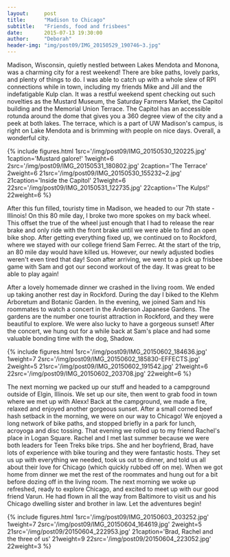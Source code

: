 ```yaml
---
layout:     post
title:      "Madison to Chicago"
subtitle:   "Friends, food and frisbees"
date:       2015-07-13 19:30:00
author:     "Deborah"
header-img: "img/post09/IMG_20150529_190746~3.jpg"
---
```


Madison, Wisconsin, quietly nestled between Lakes Mendota and Monona, was a charming city for a rest weekend! There are bike paths, lovely parks, and plenty of things to do. I was able to catch up with a whole slew of RPI connections while in town, including my friends Mike and Jill and the indefatigable Kulp clan. It was a restful weekend spent checking out such novelties as the Mustard Museum, the Saturday Farmers Market, the Capitol building and the Memorial Union Terrace. The Capitol has an accessible rotunda around the dome that gives you a 360 degree view of the city and a peek at both lakes. The terrace, which is a part of UW Madison's campus, is right on Lake Mendota and is brimming with people on nice days. Overall, a wonderful city.

{% include figures.html 1src='/img/post09/IMG_20150530_120225.jpg' 1caption='Mustard galore!' 1weight=6 2src='/img/post09/IMG_20150531_180802.jpg' 2caption='The Terrace' 2weight=6 21src='/img/post09/IMG_20150530_155232~2.jpg' 21caption='Inside the Capitol' 21weight=6 22src='/img/post09/IMG_20150531_122735.jpg' 22caption='The Kulps!' 22weight=6 %}

After this fun filled, touristy time in Madison, we headed to our 7th state - Illinois! On this 80 mile day, I broke two more spokes on my back wheel. This offset the true of the wheel just enough that I had to release the rear brake and only ride with the front brake until we were able to find an open bike shop. After getting everything fixed up, we continued on to Rockford, where we stayed with our college friend Sam Ferrec. At the start of the trip, an 80 mile day would have killed us. However, our newly adjusted bodies weren't even tired that day! Soon after arriving, we went to a pick up frisbee game with Sam and got our second workout of the day. It was great to be able to play again!

After a lovely homemade dinner we crashed in the living room. We ended up taking another rest day in Rockford. During the day I biked to the Klehm Arboretum and Botanic Garden. In the evening, we joined Sam and his roommates to watch a concert in the Anderson Japanese Gardens. The gardens are the number one tourist attraction in Rockford, and they were beautiful to explore. We were also lucky to have a gorgeous sunset! After the concert, we hung out for a while back at Sam's place and had some valuable bonding time with the dog, Shadow.

{% include figures.html 1src='/img/post09/IMG_20150602_184636.jpg' 1weight=7 2src='/img/post09/IMG_20150602_185830-EFFECTS.jpg' 2weight=5 21src='/img/post09/IMG_20150602_191542.jpg' 21weight=6 22src='/img/post09/IMG_20150602_203708.jpg' 22weight=6 %}



The next morning we packed up our stuff and headed to a campground outside of Elgin, Illinois. We set up our site, then went to grab food in town where we met up with Alexx! Back at the campground, we made a fire, relaxed and enjoyed another gorgeous sunset. After a small corned beef hash setback in the morning, we were on our way to Chicago! We enjoyed a long network of bike paths, and stopped briefly in a park for lunch, acroyoga and disc tossing. That evening we rolled up to my friend Rachel's place in Logan Square. Rachel and I met last summer because we were both leaders for Teen Treks bike trips. She and her boyfriend, Brad, have lots of experience with bike touring and they were fantastic hosts. They set us up with everything we needed, took us out to dinner, and told us all about their love for Chicago (which quickly rubbed off on me). When we got home from dinner we met the rest of the roommates and hung out for a bit before dozing off in the living room. The next morning we woke up refreshed, ready to explore Chicago, and excited to meet up with our good friend Varun. He had flown in all the way from Baltimore to visit us and his Chicago dwelling sister and brother in law. Let the adventures begin!

{% include figures.html 1src='/img/post09/IMG_20150603_203252.jpg' 1weight=7 2src='/img/post09/IMG_20150604_164619.jpg' 2weight=5 21src='/img/post09/20150604_222953.jpg' 21caption='Brad, Rachel and the three of us' 21weight=9 22src='/img/post09/20150604_223052.jpg' 22weight=3 %}




